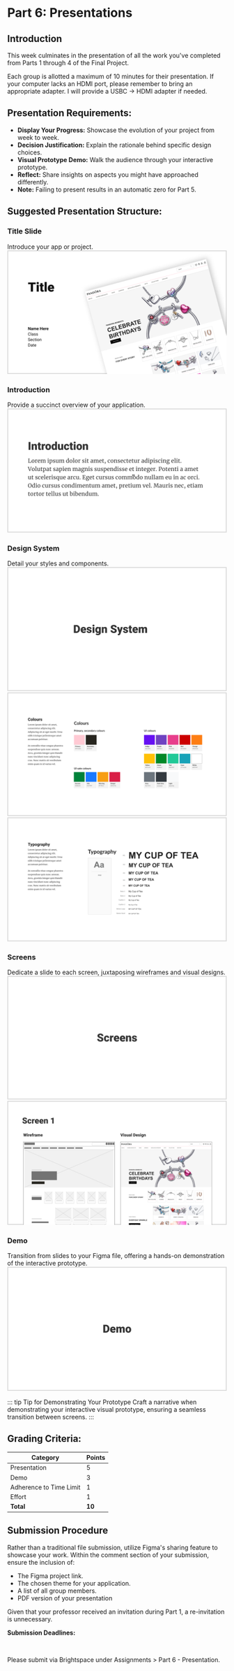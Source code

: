 # Part 6: Presentations

## Introduction

This week culminates in the presentation of all the work you've completed from Parts 1 through 4 of the Final Project.

Each group is allotted a maximum of 10 minutes for their presentation. If your computer lacks an HDMI port, please remember to bring an appropriate adapter. I will provide a USBC -> HDMI adapter if needed.

## Presentation Requirements:

- **Display Your Progress:** Showcase the evolution of your project from week to week.
- **Decision Justification:** Explain the rationale behind specific design choices.
- **Visual Prototype Demo:** Walk the audience through your interactive prototype.
- **Reflect:** Share insights on aspects you might have approached differently.
- **Note:** Failing to present results in an automatic zero for Part 5.

## Suggested Presentation Structure:

### Title Slide

Introduce your app or project.
![Sample Slide](./assets/sample-slide-1.png)

### Introduction

Provide a succinct overview of your application.
![Sample Slide](./assets/sample-slide-2.png)

### Design System

Detail your styles and components.
![Sample Slide](./assets/sample-slide-3.png)
![Sample Slide](./assets/sample-slide-4.png)
![Sample Slide](./assets/sample-slide-5.png)

### Screens

Dedicate a slide to each screen, juxtaposing wireframes and visual designs.
![Sample Slide](./assets/sample-slide-6.png)
![Sample Slide](./assets/sample-slide-7.png)

### Demo

Transition from slides to your Figma file, offering a hands-on demonstration of the interactive prototype.
![Sample Slide](./assets/sample-slide-8.png)

::: tip Tip for Demonstrating Your Prototype
Craft a narrative when demonstrating your interactive visual prototype, ensuring a seamless transition between screens.
:::

## Grading Criteria:

| Category                | Points |
| ----------------------- | ------ |
| Presentation            | 5      |
| Demo                    | 3      |
| Adherence to Time Limit | 1      |
| Effort                  | 1      |
| **Total**               | **10** |

## Submission Procedure

Rather than a traditional file submission, utilize Figma's sharing feature to showcase your work. Within the comment section of your submission, ensure the inclusion of:

- The Figma project link.
- The chosen theme for your application.
- A list of all group members.
- PDF version of your presentation

Given that your professor received an invitation during Part 1, a re-invitation is unnecessary.

**Submission Deadlines:**

<Badge text="Section 300: Tuesday, December 12th @5:00pm" /><br>
<Badge type="error" text="Section 310: Monday, December 11th @6:00pm" />

Please submit via Brightspace under Assignments > Part 6 - Presentation.
